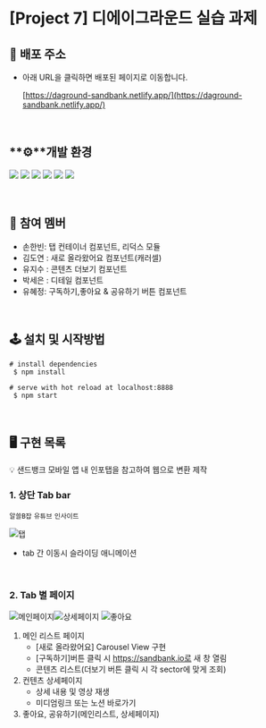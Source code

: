 # [**Project 7**] 디에이그라운드 실습 과제
## 🔗 배포 주소

- 아래 URL을 클릭하면 배포된 페이지로 이동합니다.
    
    [https://daground-sandbank.netlify.app/](https://daground-sandbank.netlify.app/)
    

<br>

## **⚙**개발 환경

<img src="https://img.shields.io/badge/react-61DAFB?style=for-the-badge&logo=react&logoColor=black"> <img src="https://img.shields.io/badge/Redux-593D88?style=for-the-badge&logo=redux&logoColor=white"> <img src="https://img.shields.io/badge/javascript-F7DF1E?style=for-the-badge&logo=javascript&logoColor=black"> <img src="https://img.shields.io/badge/html-E34F26?style=for-the-badge&logo=html5&logoColor=white"> <img src="https://img.shields.io/badge/css-1572B6?style=for-the-badge&logo=css3&logoColor=white">
<img src="https://img.shields.io/badge/emotion/styled-C071BE.svg?&style=for-the-badge&logo=emotion&logoColor=white"></a>

<br>

## 👫 참여 멤버

- 손한빈:  탭 컨테이너 컴포넌트, 리덕스 모듈
- 김도연 : 새로 올라왔어요 컴포넌트(캐러셀)
- 유지수 : 콘텐츠 더보기 컴포넌트
- 박세은 : 디테일 컴포넌트
- 유혜정:  구독하기,좋아요 & 공유하기 버튼 컴포넌트

<br>

## 🕹 설치 및 시작방법

```
# install dependencies
 $ npm install

# serve with hot reload at localhost:8888
 $ npm start
```

<br>

## 🖥️ 구현 목록

<aside>
💡 샌드뱅크 모바일 앱 내 인포탭을 참고하여 웹으로 변환 제작

</aside>

### 1. 상단 Tab bar

`알쓸B잡` `유튜브` `인사이트`


![탭](https://user-images.githubusercontent.com/81206124/158330099-6ba300ae-fffd-4eac-b985-8255dcd16bcb.gif)


- tab 간 이동시 슬라이딩 애니메이션

<br>


### 2. Tab 별 페이지
![메인페이지](https://user-images.githubusercontent.com/81206124/158335731-fcd0ff4f-9de6-4944-b94c-c4c334a92e90.gif)![상세페이지](https://user-images.githubusercontent.com/81206124/158334390-6ae4793d-a62e-44ff-9968-089d1f358497.gif) ![좋아요](https://user-images.githubusercontent.com/81206124/158329828-14500120-6774-47f4-b3bc-f7cc71acc75e.gif)



1. 메인 리스트 페이지
    - [새로 올라왔어요] Carousel View 구현
    - [구독하기]버튼 클릭 시 https://sandbank.io로 새 창 열림
    - 콘텐츠 리스트(더보기 버튼 클릭 시 각 sector에 맞게 조회) 
2. 컨텐츠 상세페이지
    - 상세 내용 및 영상 재생
    - 미디엄링크 또는 노션 바로가기
3. 좋아요, 공유하기(메인리스트, 상세페이지)
